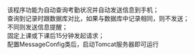 # 
该程序功能为自动查询考勤状况并自动发送信息到手机；  
查询到记录时跟数据库对比，如果与数据库中记录相同，则不发送；  
不同则发送信息提醒；  
固定上课或下课后15分钟发起请求；  
配置MessageConfig类后，启动Tomcat服务器即可运行  
